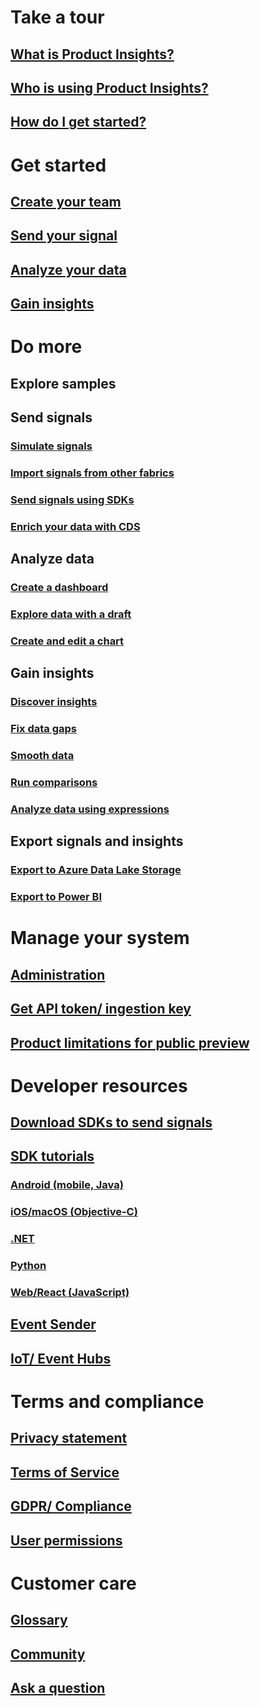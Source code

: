 # Take a tour
## [What is Product Insights?](xref:developers/quick-starts/what-is)
## [Who is using Product Insights?](xref:developers/quick-starts/who-uses)
## [How do I get started?](xref:developers/quick-starts/how-to-get-started)

# Get started
## [Create your team](xref:developers/quick-starts/create-a-team)
## [Send your signal](xref:developers/quick-starts/1_view-signals)
## [Analyze your data](xref:developers/tutorials/create-dashboard)
## [Gain insights](xref:developers/quick-starts/3_get-insights)

# Do more

## Explore samples

## Send signals
### [Simulate signals](xref:developers/tutorials/create-sample-signals)
### [Import signals from other fabrics](xref:developers/tutorials/import-signals)
### [Send signals using SDKs](xref:developers/tutorials/send-additional-signals)
### [Enrich your data with CDS](xref:developers/tutorials/enrichment)

## Analyze data
### [Create a dashboard](xref:developers/tutorials/create-dashboard)
### [Explore data with a draft](xref:developers/tutorials/examine-signals-metadata)
### [Create and edit a chart](xref:developers/tutorials/examine-signals-metadata)


## Gain insights
### [Discover insights](xref:developers/tutorials/insights-discover)
### [Fix data gaps](xref:developers/tutorials/insights-fix-data-gaps)
### [Smooth data](xref:developers/tutorials/insights-smooth-data)
### [Run comparisons](xref:developers/tutorials/insights-run-comparisons)
### [Analyze data using expressions](xref:developers/tutorials/insights-run-comparisons)

## Export signals and insights
### [Export to Azure Data Lake Storage](xref:developers/tutorials/ADLS-Export)
### [Export to Power BI](xref:developers/tutorials/ADLS-Export)

# Manage your system
## [Administration](xref:developers/dev-resources/manage-teams)
## [Get API token/ ingestion key](xref:developers/downloads/api-token)
## [Product limitations for public preview](xref:developers/tutorials/product-preview-limitations)

# Developer resources
## [Download SDKs to send signals](xref:developers/dev-resources/index)
## [SDK tutorials](xref:developers/downloads/tutorials/index)
### [Android (mobile, Java)](xref:developers/downloads/android-java)
### [iOS/macOS (Objective-C)](xref:developers/downloads/ios-objc)
### [.NET](xref:developers/downloads/dotnet)
### [Python](xref:developers/downloads/python)
### [Web/React (JavaScript)](xref:developers/downloads/js)
## [Event Sender](xref:developers/downloads/ingest)
## [IoT/ Event Hubs](xref:developers/downloads/event-iot-hub)

# Terms and compliance
## [Privacy statement](xref:developers/articles/privacy-statement)
## [Terms of Service](xref:developers/articles/terms-of-service)
## [GDPR/ Compliance](xref:developers/articles/compliance)
## [User permissions](xref:developers/articles/user-permissions)


# Customer care
## [Glossary](xref:developers/articles/glossary)
## [Community](https://community.dynamics.com/365/product-insights/)
## [Ask a question](https://community.dynamics.com/365/product-insights/f/dynamics-365-product-insights-forum)
